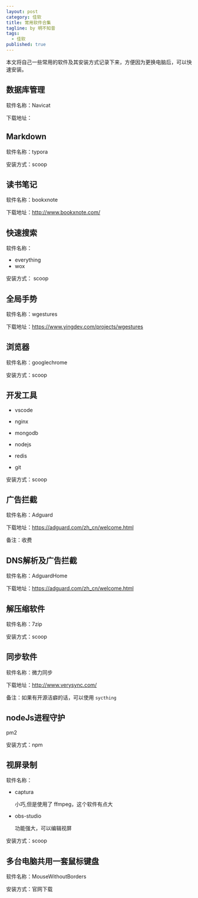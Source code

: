 ```yaml
---
layout: post
category: 佳软
title: 常用软件合集
tagline: by 明不知昔
tags: 
  - 佳软
published: true
---
```


本文将自己一些常用的软件及其安装方式记录下来，方便因为更换电脑后，可以快速安装。

<!--more-->

## 数据库管理

软件名称：Navicat

下载地址：

## Markdown

软件名称：typora

安装方式：scoop

## 读书笔记

软件名称：bookxnote

下载地址：http://www.bookxnote.com/

## 快速搜索

软件名称：

- everything
- wox

安装方式： scoop

## 全局手势

软件名称：wgestures

下载地址：https://www.yingdev.com/projects/wgestures

## 浏览器

软件名称：googlechrome

安装方式：scoop

## 开发工具

- vscode

- nginx

- mongodb
- nodejs

- redis

- git

安装方式：scoop

## 广告拦截

软件名称：Adguard

下载地址：https://adguard.com/zh_cn/welcome.html

备注：收费

## DNS解析及广告拦截

软件名称：AdguardHome

下载地址：https://adguard.com/zh_cn/welcome.html

## 解压缩软件

软件名称：7zip

安装方式：scoop

## 同步软件

软件名称：微力同步

下载地址：http://www.verysync.com/

备注：如果有开源洁癖的话，可以使用 `sycthing`

## nodeJs进程守护

pm2

安装方式：npm

## 视屏录制

软件名称：

- captura

  小巧,但是使用了 ffmpeg，这个软件有点大

- obs-studio

  功能强大，可以编辑视屏

安装方式：scoop

## 多台电脑共用一套鼠标键盘

软件名称：MouseWithoutBorders

安装方式：官网下载